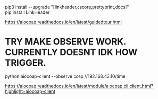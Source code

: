 pip3 install --upgrade "[linkheader,oscore,prettyprint,docs]" <br>
pip install LinkHeader <br>

https://aiocoap.readthedocs.io/en/latest/guidedtour.html

# TRY MAKE OBSERVE WORK. CURRENTLY DOESNT IDK HOW TRIGGER.

python aiocoap-client --observe coap://192.168.43.10/time

https://aiocoap.readthedocs.io/en/latest/module/aiocoap.cli.client.html?highlight=aiocoap-client